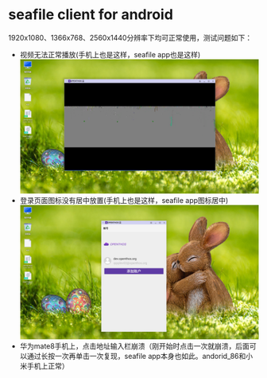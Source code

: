 # seafile client for android
1920x1080、1366x768、2560x1440分辨率下均可正常使用，测试问题如下：
- 视频无法正常播放(手机上也是这样，seafile app也是这样)
![](../../picture/seafile_clientvideo.png)
- 登录页面图标没有居中放置(手机上也是这样，seafile app图标居中)
![](../../picture/seafile_clientmiddle.png)
- 华为mate8手机上，点击地址输入栏崩溃（刚开始时点击一次就崩溃，后面可以通过长按一次再单击一次复现，seafile app本身也如此。andorid_86和小米手机上正常）
